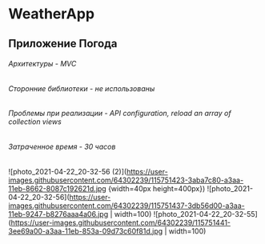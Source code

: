 # WeatherApp

## Приложение Погода

###### Архитектуры - MVC 
###### Cторонние библиотеки - не использованы
###### Проблемы при реализации - API configuration, reload an array of collection views 
###### Затраченное время - 30 часов

![photo_2021-04-22_20-32-56 (2)](https://user-images.githubusercontent.com/64302239/115751423-3aba7c80-a3aa-11eb-8662-8087c192621d.jpg {width=40px height=400px})
![photo_2021-04-22_20-32-56](https://user-images.githubusercontent.com/64302239/115751437-3db56d00-a3aa-11eb-9247-b8276aaa4a06.jpg | width=100)
![photo_2021-04-22_20-32-55](https://user-images.githubusercontent.com/64302239/115751441-3ee69a00-a3aa-11eb-853a-09d73c60f81d.jpg | width=100)
